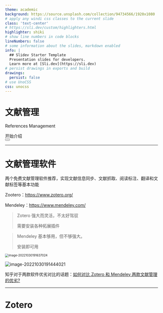```yaml
---
theme: academic
background: https://source.unsplash.com/collection/94734566/1920x1080
# apply any windi css classes to the current slide
class: 'text-center'
# https://sli.dev/custom/highlighters.html
highlighter: shiki
# show line numbers in code blocks
lineNumbers: false
# some information about the slides, markdown enabled
info: |
  ## Slidev Starter Template
  Presentation slides for developers.
  Learn more at [Sli.dev](https://sli.dev)
# persist drawings in exports and build
drawings:
  persist: false
# use UnoCSS
css: unocss
---
```


# 文献管理

References Management

<div class="pt-12">
  <span @click="$slidev.nav.next" class="px-2 py-1 rounded cursor-pointer" hover="bg-white bg-opacity-10">
    开始介绍 <carbon:arrow-right class="inline"/>
  </span>
</div>


<div class="abs-br m-6 flex gap-2">
  <button @click="$slidev.nav.openInEditor()" title="Open in Editor" class="text-xl icon-btn opacity-50 !border-none !hover:text-white">
    <carbon:edit />
  </button>
  <a href="https://zhang-maozhen.github.io/" target="_blank" alt="GitHub"
    class="text-xl icon-btn opacity-50 !border-none !hover:text-white">
    <carbon-logo-github />
  </a>
</div>
<!--
将对文献进行介绍
-->


---

# 文献管理软件

两个免费文献管理软件推荐，实现文献信息同步、文献抓取、阅读标注、翻译和文献标签等基本功能

<div grid="~ cols-2 gap-2" m="-t-2">

Zootero：https://www.zotero.org/

Mendeley：https://www.mendeley.com/

> Zotero 强大而灵活，不太好驾驭
>
> 需要安装各种拓展插件

> Mendeley 基本够用，但不够强大。
>
> 安装即可用

<img src="https://mz-pico-1311932519.cos.ap-nanjing.myqcloud.com/image/image-20221030191637024.png" alt="image-20221030191637024" style="zoom:70%;" />

![image-20221030191444021](https://mz-pico-1311932519.cos.ap-nanjing.myqcloud.com/image/image-20221030191444021.png)

</div>

知乎对于两款软件优劣对比的话题：[如何对比 Zotero 和 Mendeley 两款文献管理的优劣?](http://www-quic.zhihu.com/question/292241691/answer/2204622823)

---

# Zotero
